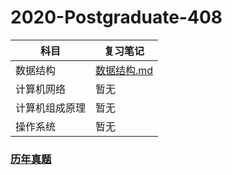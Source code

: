 # 2020-Postgraduate-408

| 科目 | 复习笔记 |
| -----| -------|
| 数据结构 | [数据结构.md](https://github.com/hao14293/2020-Postgraduate-408/blob/master/Data-Structure/Data-Structure.md) |
| 计算机网络 | 暂无 |
| 计算机组成原理 | 暂无 |
| 操作系统 | 暂无 |


### [历年真题](https://github.com/hao14293/2020-Postgraduate-408/tree/master/old-exam)

